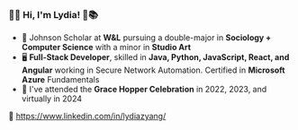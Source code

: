 ### 🏡🌿 Hi, I'm Lydia! 🌷📚

- 📜 Johnson Scholar at **W&L** pursuing a double-major in **Sociology + Computer Science** with a minor in **Studio Art**
- 🖥️ **Full-Stack Developer**, skilled in **Java, Python, JavaScript, React, and Angular** working in Secure Network Automation. Certified in **Microsoft Azure** Fundamentals
- 🎀 I've attended the **Grace Hopper Celebration** in 2022, 2023, and virtually in 2024

🔗 https://www.linkedin.com/in/lydiazyang/
